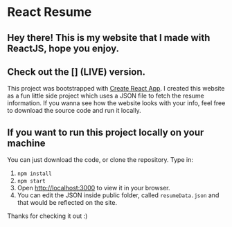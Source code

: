 # React Resume
## Hey there! This is my website that I made with ReactJS, hope you enjoy.
## Check out the [] (LIVE) version.

This project was bootstrapped with [Create React App](https://github.com/facebook/create-react-app). I created this website as a fun little side project which uses a JSON file to fetch the resume information. If you wanna see how the website looks with your info, feel free to download the source code and run it locally.

## If you want to run this project locally on your machine

You can just download the code, or clone the repository. Type in:
1. `npm install` 
2. `npm start`
3. Open [http://localhost:3000](http://localhost:3000) to view it in your browser.
4. You can edit the JSON inside public folder, called `resumeData.json` and that would be reflected on the site.

Thanks for checking it out :)

